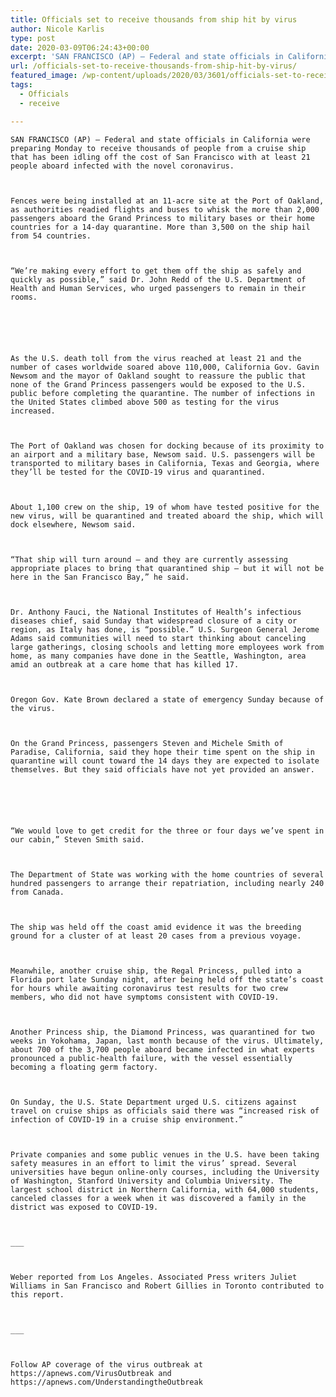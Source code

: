 ```yaml
---
title: Officials set to receive thousands from ship hit by virus
author: Nicole Karlis
type: post
date: 2020-03-09T06:24:43+00:00
excerpt: 'SAN FRANCISCO (AP) — Federal and state officials in California were preparing Monday to receive thousands of people from a cruise ship that has been idling off the cost of San Francisco with at least 21 people aboard infected with the novel coronavirus.Fences were being installed at an 11-acre site at the Port of Oakland,&hellip;'
url: /officials-set-to-receive-thousands-from-ship-hit-by-virus/
featured_image: /wp-content/uploads/2020/03/3601/officials-set-to-receive-thousands-from-ship-hit-by-virus.jpg
tags:
  - Officials
  - receive

---
```

  
    SAN FRANCISCO (AP) — Federal and state officials in California were preparing Monday to receive thousands of people from a cruise ship that has been idling off the cost of San Francisco with at least 21 people aboard infected with the novel coronavirus.
  
  
  
    Fences were being installed at an 11-acre site at the Port of Oakland, as authorities readied flights and buses to whisk the more than 2,000 passengers aboard the Grand Princess to military bases or their home countries for a 14-day quarantine. More than 3,500 on the ship hail from 54 countries.
  
  
  
    “We’re making every effort to get them off the ship as safely and quickly as possible,” said Dr. John Redd of the U.S. Department of Health and Human Services, who urged passengers to remain in their rooms.
  
  
  
  
  
  
    As the U.S. death toll from the virus reached at least 21 and the number of cases worldwide soared above 110,000, California Gov. Gavin Newsom and the mayor of Oakland sought to reassure the public that none of the Grand Princess passengers would be exposed to the U.S. public before completing the quarantine. The number of infections in the United States climbed above 500 as testing for the virus increased.
  
  
  
    The Port of Oakland was chosen for docking because of its proximity to an airport and a military base, Newsom said. U.S. passengers will be transported to military bases in California, Texas and Georgia, where they’ll be tested for the COVID-19 virus and quarantined.
  
  
  
    About 1,100 crew on the ship, 19 of whom have tested positive for the new virus, will be quarantined and treated aboard the ship, which will dock elsewhere, Newsom said.
  
  
  
    “That ship will turn around — and they are currently assessing appropriate places to bring that quarantined ship — but it will not be here in the San Francisco Bay,” he said.
  
  
  
    Dr. Anthony Fauci, the National Institutes of Health’s infectious diseases chief, said Sunday that widespread closure of a city or region, as Italy has done, is “possible.” U.S. Surgeon General Jerome Adams said communities will need to start thinking about canceling large gatherings, closing schools and letting more employees work from home, as many companies have done in the Seattle, Washington, area amid an outbreak at a care home that has killed 17.
  
  
  
    Oregon Gov. Kate Brown declared a state of emergency Sunday because of the virus.
  
  
  
    On the Grand Princess, passengers Steven and Michele Smith of Paradise, California, said they hope their time spent on the ship in quarantine will count toward the 14 days they are expected to isolate themselves. But they said officials have not yet provided an answer.
  
  
  
  
  
  
    “We would love to get credit for the three or four days we’ve spent in our cabin,” Steven Smith said.
  
  
  
    The Department of State was working with the home countries of several hundred passengers to arrange their repatriation, including nearly 240 from Canada.
  
  
  
    The ship was held off the coast amid evidence it was the breeding ground for a cluster of at least 20 cases from a previous voyage.
  
  
  
    Meanwhile, another cruise ship, the Regal Princess, pulled into a Florida port late Sunday night, after being held off the state’s coast for hours while awaiting coronavirus test results for two crew members, who did not have symptoms consistent with COVID-19.
  
  
  
    Another Princess ship, the Diamond Princess, was quarantined for two weeks in Yokohama, Japan, last month because of the virus. Ultimately, about 700 of the 3,700 people aboard became infected in what experts pronounced a public-health failure, with the vessel essentially becoming a floating germ factory.
  
  
  
    On Sunday, the U.S. State Department urged U.S. citizens against travel on cruise ships as officials said there was “increased risk of infection of COVID-19 in a cruise ship environment.”
  
  
  
    Private companies and some public venues in the U.S. have been taking safety measures in an effort to limit the virus’ spread. Several universities have begun online-only courses, including the University of Washington, Stanford University and Columbia University. The largest school district in Northern California, with 64,000 students, canceled classes for a week when it was discovered a family in the district was exposed to COVID-19.
  
  
  
    ___
  
  
  
    Weber reported from Los Angeles. Associated Press writers Juliet Williams in San Francisco and Robert Gillies in Toronto contributed to this report.
  
  
  
    ___
  
  
  
    Follow AP coverage of the virus outbreak at https://apnews.com/VirusOutbreak and https://apnews.com/UnderstandingtheOutbreak
  
